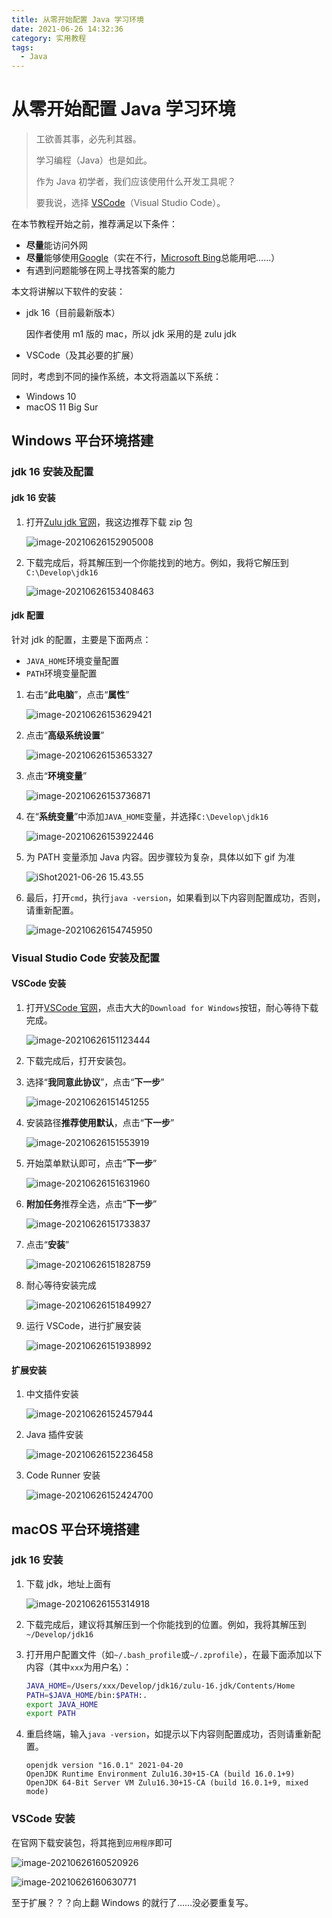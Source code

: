 ```yaml
---
title: 从零开始配置 Java 学习环境
date: 2021-06-26 14:32:36
category: 实用教程
tags:
  - Java
---
```


# 从零开始配置 Java 学习环境

> 工欲善其事，必先利其器。
>
> 学习编程（Java）也是如此。
>
> 作为 Java 初学者，我们应该使用什么开发工具呢？
>
> 要我说，选择 [VSCode](https://code.visualstudio.com)（Visual Studio Code）。

在本节教程开始之前，推荐满足以下条件：

- **尽量**能访问外网
- **尽量**能够使用[Google](https://google.com)（实在不行，[Microsoft Bing](https://www.bing.com/)总能用吧……）
- 有遇到问题能够在网上寻找答案的能力

本文将讲解以下软件的安装：

- jdk 16（目前最新版本）

  因作者使用 m1 版的 mac，所以 jdk 采用的是 zulu jdk

- VSCode（及其必要的扩展）

同时，考虑到不同的操作系统，本文将涵盖以下系统：

- Windows 10
- macOS 11 Big Sur

## Windows 平台环境搭建

### jdk 16 安装及配置

#### jdk 16 安装

1. 打开[Zulu jdk 官网](https://www.azul.com/downloads/?package=jdk#download-openjdk)，我这边推荐下载 zip 包

   ![image-20210626152905008](setup-java-env-from-scratch/image-20210626152905008.png)

2. 下载完成后，将其解压到一个你能找到的地方。例如，我将它解压到`C:\Develop\jdk16`

   ![image-20210626153408463](setup-java-env-from-scratch/image-20210626153408463.png)

#### jdk 配置

针对 jdk 的配置，主要是下面两点：

- `JAVA_HOME`环境变量配置
- `PATH`环境变量配置

1. 右击“**此电脑**”，点击“**属性**”

   ![image-20210626153629421](setup-java-env-from-scratch/image-20210626153629421.png)

2. 点击“**高级系统设置**”

   ![image-20210626153653327](setup-java-env-from-scratch/image-20210626153653327.png)

3. 点击“**环境变量**”

   ![image-20210626153736871](setup-java-env-from-scratch/image-20210626153736871.png)

4. 在“**系统变量**”中添加`JAVA_HOME`变量，并选择`C:\Develop\jdk16`

   ![image-20210626153922446](setup-java-env-from-scratch/image-20210626153922446.png)

5. 为 PATH 变量添加 Java 内容。因步骤较为复杂，具体以如下 gif 为准

   ![iShot2021-06-26 15.43.55](setup-java-env-from-scratch/iShot2021-06-26%2015.43.55.gif)

6. 最后，打开`cmd`，执行`java -version`，如果看到以下内容则配置成功，否则，请重新配置。

   ![image-20210626154745950](setup-java-env-from-scratch/image-20210626154745950.png)

### Visual Studio Code 安装及配置

#### VSCode 安装

1. 打开[VSCode 官网](https://code.visualstudio.com)，点击大大的`Download for Windows`按钮，耐心等待下载完成。

   ![image-20210626151123444](setup-java-env-from-scratch/image-20210626151123444.png)

2. 下载完成后，打开安装包。

3. 选择“**我同意此协议**”，点击“**下一步**”

   ![image-20210626151451255](setup-java-env-from-scratch/image-20210626151451255.png)

4. 安装路径**推荐使用默认**，点击“**下一步**”

   ![image-20210626151553919](setup-java-env-from-scratch/image-20210626151553919.png)

5. 开始菜单默认即可，点击“**下一步**”

   ![image-20210626151631960](setup-java-env-from-scratch/image-20210626151631960.png)

6. **附加任务**推荐全选，点击“**下一步**”

   ![image-20210626151733837](setup-java-env-from-scratch/image-20210626151733837.png)

7. 点击“**安装**”

   ![image-20210626151828759](setup-java-env-from-scratch/image-20210626151828759.png)

8. 耐心等待安装完成

   ![image-20210626151849927](setup-java-env-from-scratch/image-20210626151849927.png)

9. 运行 VSCode，进行扩展安装

   ![image-20210626151938992](setup-java-env-from-scratch/image-20210626151938992.png)

#### 扩展安装

1. 中文插件安装

   ![image-20210626152457944](setup-java-env-from-scratch/image-20210626152457944.png)

2. Java 插件安装

   ![image-20210626152236458](setup-java-env-from-scratch/image-20210626152236458.png)

3. Code Runner 安装

   ![image-20210626152424700](setup-java-env-from-scratch/image-20210626152424700.png)

## macOS 平台环境搭建

### jdk 16 安装

1. 下载 jdk，地址上面有

   ![image-20210626155314918](setup-java-env-from-scratch/image-20210626155314918.png)

2. 下载完成后，建议将其解压到一个你能找到的位置。例如，我将其解压到`~/Develop/jdk16`

3. 打开用户配置文件（如`~/.bash_profile`或`~/.zprofile`），在最下面添加以下内容（其中`xxx`为用户名）：

   ```bash
   JAVA_HOME=/Users/xxx/Develop/jdk16/zulu-16.jdk/Contents/Home
   PATH=$JAVA_HOME/bin:$PATH:.
   export JAVA_HOME
   export PATH
   ```

4. 重启终端，输入`java -version`，如提示以下内容则配置成功，否则请重新配置。

   ```
   openjdk version "16.0.1" 2021-04-20
   OpenJDK Runtime Environment Zulu16.30+15-CA (build 16.0.1+9)
   OpenJDK 64-Bit Server VM Zulu16.30+15-CA (build 16.0.1+9, mixed mode)
   ```

### VSCode 安装

在官网下载安装包，将其拖到`应用程序`即可

![image-20210626160520926](setup-java-env-from-scratch/image-20210626160520926.png)

![image-20210626160630771](setup-java-env-from-scratch/image-20210626160630771.png)

至于扩展？？？向上翻 Windows 的就行了……没必要重复写。
